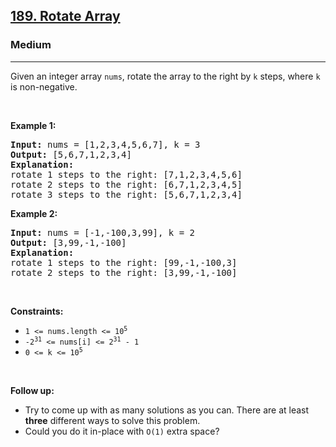 <h2><a href="https://leetcode.com/problems/rotate-array/?envType=study-plan-v2&envId=top-interview-150">189. Rotate Array</a></h2><h3>Medium</h3><hr><p>Given an integer array <code>nums</code>, rotate the array to the right by <code>k</code> steps, where <code>k</code> is non-negative.</p>

<p>&nbsp;</p>
<p><strong class="example">Example 1:</strong></p>

<pre>
<strong>Input:</strong> nums = [1,2,3,4,5,6,7], k = 3
<strong>Output:</strong> [5,6,7,1,2,3,4]
<strong>Explanation:</strong>
rotate 1 steps to the right: [7,1,2,3,4,5,6]
rotate 2 steps to the right: [6,7,1,2,3,4,5]
rotate 3 steps to the right: [5,6,7,1,2,3,4]
</pre>

<p><strong class="example">Example 2:</strong></p>

<pre>
<strong>Input:</strong> nums = [-1,-100,3,99], k = 2
<strong>Output:</strong> [3,99,-1,-100]
<strong>Explanation:</strong> 
rotate 1 steps to the right: [99,-1,-100,3]
rotate 2 steps to the right: [3,99,-1,-100]
</pre>

<p>&nbsp;</p>
<p><strong>Constraints:</strong></p>

<ul>
	<li><code>1 &lt;= nums.length &lt;= 10<sup>5</sup></code></li>
	<li><code>-2<sup>31</sup> &lt;= nums[i] &lt;= 2<sup>31</sup> - 1</code></li>
	<li><code>0 &lt;= k &lt;= 10<sup>5</sup></code></li>
</ul>

<p>&nbsp;</p>
<p><strong>Follow up:</strong></p>

<ul>
	<li>Try to come up with as many solutions as you can. There are at least <strong>three</strong> different ways to solve this problem.</li>
	<li>Could you do it in-place with <code>O(1)</code> extra space?</li>
</ul>
